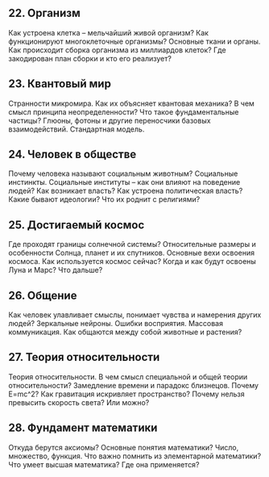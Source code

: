 ## 22. Организм

Как устроена клетка – мельчайший живой организм? Как функционируют многоклеточные
организмы? Основные ткани и органы. Как происходит сборка организма из миллиардов
клеток? Где закодирован план сборки и кто его реализует?

## 23. Квантовый мир

Странности микромира. Как их объясняет квантовая механика? В чем смысл принципа
неопределенности? Что такое фундаментальные частицы? Глюоны, фотоны и другие
переносчики базовых взаимодействий. Стандартная модель.

## 24. Человек в обществе

Почему человека называют социальным животным? Социальные инстинкты. Социальные
институты – как они влияют на поведение людей? Как возникает власть? Как устроена
политическая власть? Какие бывают идеологии? Что их роднит с религиями?

## 25. Достигаемый космос

Где проходят границы солнечной системы? Относительные размеры и особенности
Солнца, планет и их спутников. Основные вехи освоения космоса. Как используется
космос сейчас? Когда и как будут освоены Луна и Марс? Что дальше?

## 26. Общение

Как человек улавливает смыслы, понимает чувства и намерения других людей?
Зеркальные нейроны. Ошибки восприятия. Массовая коммуникация. Как общаются между
собой животные и растения?

## 27. Теория относительности

Теория относительности. В чем смысл специальной и общей теории относительности?
Замедление времени и парадокс близнецов. Почему E=mc^2? Как гравитация искривляет
пространство? Почему нельзя превысить скорость света? Или можно?

## 28. Фундамент математики

Откуда берутся аксиомы? Основные понятия математики? Число, множество, функция.
Что важно помнить из элементарной математики? Что умеет высшая математика?
Где она применяется?
